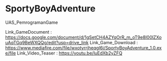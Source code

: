 # SportyBoyAdventure
UAS_PemrogramanGame

Link_GameDocument : https://docs.google.com/document/d/1gSetCH4AZYqOrR_m_oT9e8I00lZXouAqTGq9BeWXQQg/edit?usp=drive_link
Link_Game_Download : https://www.mediafire.com/file/wxotyrrjheqgl6i/SportyBoyAdventure_1.0.exe/file
Link_Video_Teaser  : https://youtu.be/luEdXb2yZFQ
